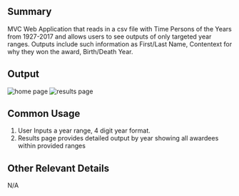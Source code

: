 ﻿## Summary
MVC Web Application that reads in a csv file with Time Persons of the Years from 1927-2017 and allows users to see outputs of only targeted year ranges.  Outputs include such information as First/Last Name, Contentext for why they won the award, Birth/Death Year.

## Output
![home page]()
![results page]()

## Common Usage
1) User Inputs a year range, 4 digit year format.
2) Results page provides detailed output by year showing all awardees within provided ranges

## Other Relevant Details
N/A